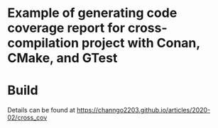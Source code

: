 # Example of generating code coverage report for cross-compilation project with Conan, CMake, and GTest

# Build
Details can be found at https://channgo2203.github.io/articles/2020-02/cross_cov
